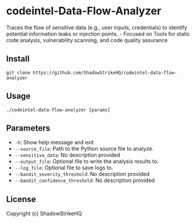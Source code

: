 # codeintel-Data-Flow-Analyzer
Traces the flow of sensitive data (e.g., user inputs, credentials) to identify potential information leaks or injection points. - Focused on Tools for static code analysis, vulnerability scanning, and code quality assurance

## Install
`git clone https://github.com/ShadowStrikeHQ/codeintel-data-flow-analyzer`

## Usage
`./codeintel-data-flow-analyzer [params]`

## Parameters
- `-h`: Show help message and exit
- `--source_file`: Path to the Python source file to analyze.
- `--sensitive_data`: No description provided
- `--output_file`: Optional file to write the analysis results to.
- `--log_file`: Optional file to save logs to.
- `--bandit_severity_threshold`: No description provided
- `--bandit_confidence_threshold`: No description provided

## License
Copyright (c) ShadowStrikeHQ
